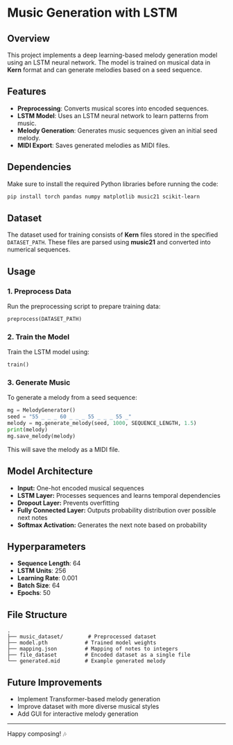 # Music Generation with LSTM

## Overview
This project implements a deep learning-based melody generation model using an LSTM neural network. The model is trained on musical data in **Kern** format and can generate melodies based on a seed sequence.

## Features
- **Preprocessing**: Converts musical scores into encoded sequences.
- **LSTM Model**: Uses an LSTM neural network to learn patterns from music.
- **Melody Generation**: Generates music sequences given an initial seed melody.
- **MIDI Export**: Saves generated melodies as MIDI files.

## Dependencies
Make sure to install the required Python libraries before running the code:
```bash
pip install torch pandas numpy matplotlib music21 scikit-learn
```

## Dataset
The dataset used for training consists of **Kern** files stored in the specified `DATASET_PATH`. These files are parsed using **music21** and converted into numerical sequences.

## Usage
### 1. Preprocess Data
Run the preprocessing script to prepare training data:
```python
preprocess(DATASET_PATH)
```

### 2. Train the Model
Train the LSTM model using:
```python
train()
```

### 3. Generate Music
To generate a melody from a seed sequence:
```python
mg = MelodyGenerator()
seed = "55 _ _ _ 60 _ _ _ 55 _ _ _ 55 _"
melody = mg.generate_melody(seed, 1000, SEQUENCE_LENGTH, 1.5)
print(melody)
mg.save_melody(melody)
```
This will save the melody as a MIDI file.

## Model Architecture
- **Input:** One-hot encoded musical sequences
- **LSTM Layer:** Processes sequences and learns temporal dependencies
- **Dropout Layer:** Prevents overfitting
- **Fully Connected Layer:** Outputs probability distribution over possible next notes
- **Softmax Activation:** Generates the next note based on probability

## Hyperparameters
- **Sequence Length**: 64
- **LSTM Units**: 256
- **Learning Rate**: 0.001
- **Batch Size**: 64
- **Epochs**: 50

## File Structure
```
.
├── music_dataset/        # Preprocessed dataset
├── model.pth            # Trained model weights
├── mapping.json         # Mapping of notes to integers
├── file_dataset         # Encoded dataset as a single file
└── generated.mid        # Example generated melody
```

## Future Improvements
- Implement Transformer-based melody generation
- Improve dataset with more diverse musical styles
- Add GUI for interactive melody generation

---
Happy composing! 🎶

